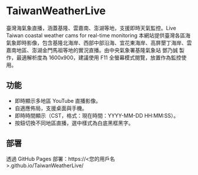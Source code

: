 # TaiwanWeatherLive
臺灣海氣象直播，涵蓋基隆、雲嘉南、澎湖等地，支援即時天氣監控。Live Taiwan coastal weather cams for real-time monitoring
本網站提供臺灣各區海氣象即時影像，包含基隆北海岸、西部中部沿海、宜花東海岸、高屏墾丁海岸、雲嘉南地區、澎湖金門馬祖等地的實況直播。由中央氣象署基隆氣象站 鄧乃誠 製作，最適解析度為 1600x900，建議使用 F11 全螢幕模式閱覽，放置作為監控使用。

## 功能
- 即時顯示多地區 YouTube 直播影像。
- 自適應佈局，支援桌面與手機。
- 即時時間顯示（CST，格式：現在時間：YYYY-MM-DD HH:MM:SS）。
- 按鈕切換不同地區直播，選中樣式為白底黑框黑字。

## 部署
透過 GitHub Pages 部署：https://<您的用戶名>.github.io/TaiwanWeatherLive/

